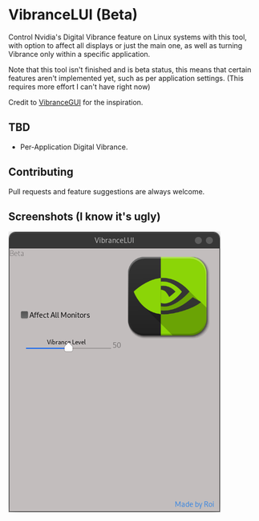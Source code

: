 
# VibranceLUI (Beta)

Control Nvidia's Digital Vibrance feature on Linux systems with this tool, with option to affect all displays or just the main one, as well as turning Vibrance only within a specific application.

Note that this tool isn't finished and is beta status, this means that certain features aren't implemented yet, such as per application settings. (This requires more effort I can't have right now)

Credit to [VibranceGUI](https://github.com/juv/vibranceGUI) for the inspiration.

TBD
----
* Per-Application Digital Vibrance.
## Contributing

Pull requests and feature suggestions are always welcome.

## Screenshots (I know it's ugly)

![VibranceLUI image](assets/app-screenshot.png)

